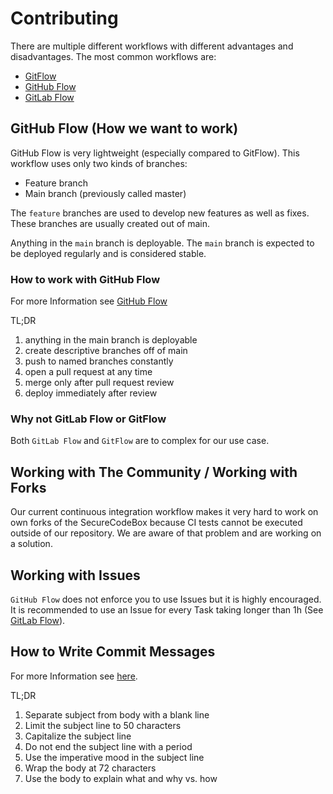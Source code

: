 # Contributing

There are multiple different workflows with different advantages and disadvantages.
The most common workflows are:

- [GitFlow](https://www.atlassian.com/git/tutorials/comparing-workflows/gitflow-workflow)
- [GitHub Flow](https://githubflow.github.io/)
- [GitLab Flow](https://about.gitlab.com/blog/2014/09/29/gitlab-flow/)

## GitHub Flow (How we want to work)

GitHub Flow is very lightweight (especially compared to GitFlow).
This workflow uses only two kinds of branches:

- Feature branch
- Main branch (previously called master)

The `feature` branches are used to develop new features as well as fixes.
These branches are usually created out of main.

Anything in the `main` branch is deployable.
The `main` branch is expected to be deployed regularly and is considered stable.

### How to work with GitHub Flow

For more Information see [GitHub Flow](https://githubflow.github.io/)

TL;DR

1. anything in the main branch is deployable
2. create descriptive branches off of main
3. push to named branches constantly
4. open a pull request at any time
5. merge only after pull request review
6. deploy immediately after review

### Why not GitLab Flow or GitFlow

Both `GitLab Flow` and `GitFlow` are to complex for our use case.

## Working with The Community / Working with Forks

Our current continuous integration workflow makes it very hard to work on own forks of the SecureCodeBox because CI tests cannot be executed outside of our repository. We are aware of that problem and are working on a solution.

## Working with Issues

`GitHub Flow` does not enforce you to use Issues but it is highly encouraged.
It is recommended to use an Issue for every Task taking longer than 1h (See [GitLab Flow](https://about.gitlab.com/blog/2014/09/29/gitlab-flow/)).

## How to Write Commit Messages

For more Information see [here](https://chris.beams.io/posts/git-commit/).

TL;DR

1. Separate subject from body with a blank line
2. Limit the subject line to 50 characters
3. Capitalize the subject line
4. Do not end the subject line with a period
5. Use the imperative mood in the subject line
6. Wrap the body at 72 characters
7. Use the body to explain what and why vs. how
